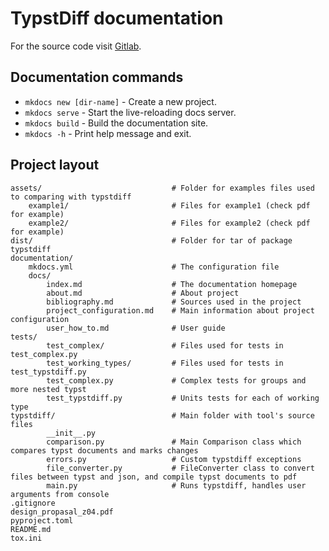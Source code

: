 # TypstDiff documentation


For the source code visit [Gitlab](https://gitlab-stud.elka.pw.edu.pl/dferfeck/zprp-typstdiff).


## Documentation commands

* `mkdocs new [dir-name]` - Create a new project.
* `mkdocs serve` - Start the live-reloading docs server.
* `mkdocs build` - Build the documentation site.
* `mkdocs -h` - Print help message and exit.

## Project layout
    assets/                             # Folder for examples files used to comparing with typstdiff
        example1/                       # Files for example1 (check pdf for example)
        example2/                       # Files for example2 (check pdf for example)
    dist/                               # Folder for tar of package typstdiff
    documentation/
        mkdocs.yml                      # The configuration file
        docs/
            index.md                    # The documentation homepage
            about.md                    # About project
            bibliography.md             # Sources used in the project
            project_configuration.md    # Main information about project configuration
            user_how_to.md              # User guide
    tests/
            test_complex/               # Files used for tests in test_complex.py
            test_working_types/         # Files used for tests in test_typstdiff.py
            test_complex.py             # Complex tests for groups and more nested typst
            test_typstdiff.py           # Units tests for each of working type
    typstdiff/                          # Main folder with tool's source files
            __init__.py
            comparison.py               # Main Comparison class which compares typst documents and marks changes
            errors.py                   # Custom typstdiff exceptions 
            file_converter.py           # FileConverter class to convert files between typst and json, and compile typst documents to pdf
            main.py                     # Runs typstdiff, handles user arguments from console
    .gitignore
    design_propasal_z04.pdf
    pyproject.toml
    README.md
    tox.ini

